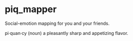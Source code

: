 # piq_mapper
Social-emotion mapping for you and your friends.

pi·quan·cy (noun)
a pleasantly sharp and appetizing flavor.
